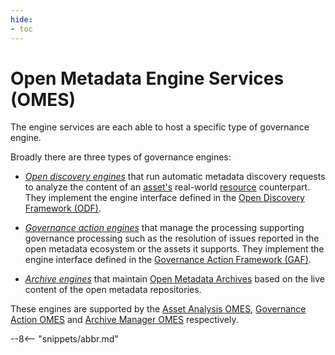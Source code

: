 ```yaml
---
hide:
- toc
---
```


<!-- SPDX-License-Identifier: CC-BY-4.0 -->
<!-- Copyright Contributors to the Egeria project. -->

# Open Metadata Engine Services (OMES)

The engine services are each able to host a specific type of governance engine. 

Broadly there are three types of governance engines:

- *[Open discovery engines](/egeria-docs/concepts/open-discovery-engine)* that run automatic metadata discovery requests to analyze the content of an [asset's](/egeria-docs/concepts/asset) real-world [resource](/egeria-docs/conceepts/resource) counterpart. They implement the engine interface defined in the [Open Discovery Framework (ODF)](/egeria-docs/frameworks/odf/overview).

- *[Governance action engines](/egeria-docs/concepts/governance-action-engine)* that manage the processing supporting governance processing such as the resolution of issues reported in the open metadata ecosystem or the assets it supports.  They implement the engine interface defined in the [Governance Action Framework (GAF)](/egeria-docs/frameworks/gaf/overview).

- *[Archive engines](/egeria-docs/concepts/archvie-engine)* that maintain [Open Metadata Archives](/egeria-docs/concepts/open-meetadata-archive) based on the live content of the open metadata repositories.

These engines are supported by the [Asset Analysis OMES](/egeria-docs/services/omes/asset-analysis/overview), [Governance Action OMES](/egeria-docs/services/omes/governance-action/overview) and [Archive Manager OMES](/egeria-docs/services/omes/archive-manager/overview) respectively.

--8<-- "snippets/abbr.md"
